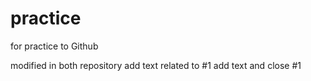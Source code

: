 # practice
for practice to Github 

modified in both repository
add text related to #1
add text and close #1
